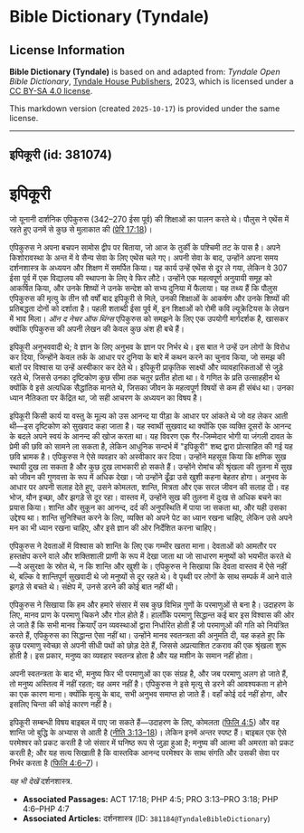 # Bible Dictionary (Tyndale)

## License Information

**Bible Dictionary (Tyndale)** is based on and adapted from: _Tyndale Open Bible Dictionary_, [Tyndale House Publishers](https://tyndaleopenresources.com/), 2023, which is licensed under a [CC BY-SA 4.0 license](https://creativecommons.org/licenses/by-sa/4.0/legalcode.en).

This markdown version (created `2025-10-17`) is provided under the same license.



--------------------------------

## इपिकूरी (id: 381074)

इपिकूरी
=======

जो यूनानी दार्शनिक एपिकुरुस (342–270 ईसा पूर्व) की शिक्षाओं का पालन करते थे। पौलुस ने एथेंस में रहते हुए उनमें से कुछ से मुलाकात की ([प्रेरि 17:18](https://ref.ly/Acts17:18))।

एपिकुरुस ने अपना बचपन सामोस द्वीप पर बिताया, जो आज के तुर्की के पश्चिमी तट के पास है। अपने किशोरावस्था के अन्त में वे सैन्य सेवा के लिए एथेंस चले गए। अपनी सेवा के बाद, उन्होंने अपना समय दर्शनशास्त्र के अध्ययन और शिक्षण में समर्पित किया। यह कार्य उन्हें एथेंस से दूर ले गया, लेकिन वे 307 ईसा पूर्व में एक विद्यालय की स्थापना के लिए वे फिर लौटे। उन्होंने एक महत्वपूर्ण अनुयायी समूह को आकर्षित किया, और उनके शिष्यों ने उनके सन्देश को सभ्य दुनिया में फैलाया। यह तथ्य हैं कि पौलुस एपिकुरुस की मृत्यु के तीन सौ वर्षों बाद इपिकूरी से मिले, उनकी शिक्षाओं के आकर्षण और उनके शिष्यों की प्रतिबद्धता दोनों को दर्शाता है। पहली शताब्दी ईसा पूर्व में, इन शिक्षाओं को रोमी कवि ल्यूक्रेटियस के लेखन में भाव मिला। *ऑन द नेचर ऑफ थिंग्स* एपिकुरुस को समझने के लिए एक उपयोगी मार्गदर्शक है, खासकर क्योंकि एपिकुरुस की अपनी लेखन की केवल कुछ अंश ही बचे हैं।

इपिकूरी अनुभववादी थे; वे ज्ञान के लिए अनुभव के ज्ञान पर निर्भर थे। इस बात ने उन्हें उन लोगों के विरोध कर दिया, जिन्होंने केवल तर्क के आधार पर दुनिया के बारे में कथन करने का चुनाव किया, जो समझ की बातों पर विश्वास या उन्हें अस्वीकार कर देते थे। इपिकूरी प्राकृतिक साक्ष्यों और व्यावहारिकताओं से जुड़े रहते थे, जिससे उनका दृष्टिकोण कुछ सीमा तक चतुर प्रतीत होता था। वे गणित के प्रति उत्साहहीन थे क्योंकि वे इसे अत्यधिक सैद्धांतिक मानते थे, जिसका जीवन के महत्वपूर्ण विषयों से कम ही संबंध था। उनका ध्यान नैतिकता पर केंद्रित था, जो सही आचरण के अध्ययन का विषय है।

इपिकूरी किसी कार्य या वस्तु के मूल्य को उस आनन्द या पीड़ा के आधार पर आंकते थे जो वह लेकर आती थी—इस दृष्टिकोण को सुखवाद कहा जाता है। यह स्वार्थी सुखवाद था क्योंकि एक व्यक्ति दूसरों के आनन्द के बदले अपने स्वयं के आनन्द की खोज करता था। यह विवरण एक गैर\-जिम्मेदार भोगी या जंगली दावत के प्रेमी की छवि को सामने ला सकता है, लेकिन आधुनिक सन्दर्भ में "इपिकूरी" शब्द द्वारा प्रोत्साहित की गई यह छवि भ्रामक है। एपिकुरुस ने ऐसे व्यवहार को अस्वीकार कर दिया। उन्होंने महसूस किया कि क्षणिक सुख स्थायी दुख ला सकता है और कुछ दुख लाभकारी हो सकते हैं। उन्होंने रोमांच की श्रृंखला की तुलना में सुख को जीवन की गुणवत्ता के रूप में अधिक देखा। जो उन्होंने ढूँढा उसे खुशी कहना बेहतर होगा। अनुभव के आधार पर अपनी सलाह देते हुए, उसने कोमलता, शान्ति, मित्रता और एक सरल जीवन की सलाह दी। वह भोज, यौन इच्छा, और झगड़े से दूर रहा। वास्तव में, उन्होंने सुख की तुलना में दुःख से अधिक बचने का प्रयास किया। शान्ति और सुकून का आनन्द, दर्द की अनुपस्थिति में पाया जा सकता था, और यही उसका उद्देश्य था। शान्ति सुनिश्चित करने के लिए, व्यक्ति को अपने पेट का ध्यान रखना चाहिए, लेकिन उसे अपने मन का भी ध्यान रखना चाहिए, और इसे ज्ञान की ओर निर्देशित करना चाहिए।

एपिकुरुस ने देवताओं में विश्वास को शान्ति के लिए एक गम्भीर खतरा माना। देवताओं को आमतौर पर हस्तक्षेप करने वाले और शक्तिशाली प्राणी के रूप में देखा जाता था जो साधारण मनुष्यों को भयभीत करते थे—वे असुरक्षा के स्रोत थे, न कि शान्ति और खुशी के। एपिकुरुस ने सिखाया कि देवता वास्तव में ऐसे नहीं थे, बल्कि वे शान्तिपूर्ण सुखवादी थे जो मनुष्यों से दूर रहते थे। वे पृथ्वी पर लोगों के साथ सम्पर्क में आने वाले झगड़े से बचते थे। संक्षेप में, उनसे डरने की कोई बात नहीं थी।

एपिकुरुस ने सिखाया कि हम और हमारे संसार में सब कुछ विभिन्न गुणों के परमाणुओं से बना है। उदाहरण के लिए, मानव प्राण के परमाणु चिकने और गोल होते हैं। हालाँकि परमाणु सिद्धान्त कई बार इस विश्वास की ओर ले जाते हैं कि सभी मानव क्रियाएँ उन व्यवस्थाओं द्वारा निर्धारित होती हैं जो परमाणुओं की गति को नियंत्रित करते हैं, एपिकुरुस का सिद्धान्त ऐसा नहीं था। उन्होंने मानव स्वतन्त्रता की अनुमति दी, यह कहते हुए कि कुछ परमाणु स्वेच्छा से अपनी सीधी पथों को छोड़ देते हैं, जिससे अप्रत्याशित टकराव की एक श्रृंखला शुरू होती है। इस प्रकार, मनुष्य का व्यवहार स्वतन्त्र होता है और यह मशीन के समान नहीं होता।

अपनी स्वतन्त्रता के बाद भी, मनुष्य फिर भी परमाणुओं का एक संग्रह है, और जब परमाणु अलग हो जाते हैं, तो मनुष्य अस्तित्व में नहीं रहता; वह अमर नहीं है। एपिकुरुस ने इसे मृत्यु से डरने की आवश्यकता न होने का एक कारण माना। क्योंकि मृत्यु के बाद, सभी अनुभव समाप्त हो जाते हैं। वहाँ कोई दर्द नहीं होगा, और इसलिए चिन्ता की कोई कारण नहीं है।

इपिकूरी सम्बन्धी विषय बाइबल में पाए जा सकते हैं—उदाहरण के लिए, कोमलता ([फिलि 4:5](https://ref.ly/Phil4:5)) और वह शान्ति जो बुद्धि के अभ्यास से आती है ([नीति 3:13–18](https://ref.ly/Prov3:13-Prov3:18))। लेकिन इनमें अन्तर स्पष्ट हैं। बाइबल एक ऐसे परमेश्वर को प्रकट करती है जो संसार में घनिष्ठ रूप से जुड़ा हुआ है; मनुष्य की आत्मा की अमरता को प्रकट करती है; और यह सत्य सिखाती है कि वास्तविक आनन्द परमेश्वर के साथ संगति और उसकी सेवा पर निर्भर करता है ([फिलि 4:6–7](https://ref.ly/Phil4:6-Phil4:7))।

*यह भी देखें* दर्शनशास्त्र.

* **Associated Passages:** ACT 17:18; PHP 4:5; PRO 3:13–PRO 3:18; PHP 4:6–PHP 4:7
* **Associated Articles:** दर्शनशास्त्र (ID: `381184@TyndaleBibleDictionary`)

